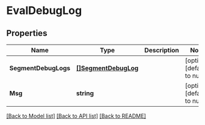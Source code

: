 # EvalDebugLog

## Properties
Name | Type | Description | Notes
------------ | ------------- | ------------- | -------------
**SegmentDebugLogs** | [**[]SegmentDebugLog**](segmentDebugLog.md) |  | [optional] [default to null]
**Msg** | **string** |  | [optional] [default to null]

[[Back to Model list]](../README.md#documentation-for-models) [[Back to API list]](../README.md#documentation-for-api-endpoints) [[Back to README]](../README.md)

